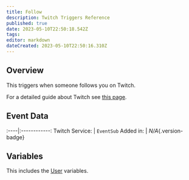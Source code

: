 ```yaml
---
title: Follow
description: Twitch Triggers Reference
published: true
date: 2023-05-10T22:50:18.542Z
tags: 
editor: markdown
dateCreated: 2023-05-10T22:50:16.310Z
---
```


## Overview
This triggers when someone follows you on Twitch.

For a detailed guide about Twitch see [this page](/Platforms/Twitch).

## Event Data
:----|:------------:
Twitch Service: | `EventSub`
Added in: | *N/A*{.version-badge}

## Variables
This includes the [User](/Variables/User-Variables) variables.